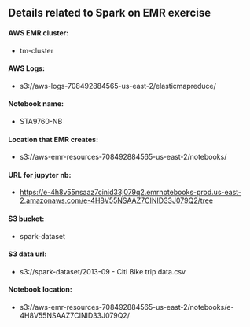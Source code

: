 ## Details related to Spark on EMR exercise

#### AWS EMR cluster:
- tm-cluster

#### AWS Logs:
- s3://aws-logs-708492884565-us-east-2/elasticmapreduce/

#### Notebook name:
- STA9760-NB

#### Location that EMR creates:
- s3://aws-emr-resources-708492884565-us-east-2/notebooks/

#### URL for jupyter nb:
- https://e-4h8v55nsaaz7cinid33j079q2.emrnotebooks-prod.us-east-2.amazonaws.com/e-4H8V55NSAAZ7CINID33J079Q2/tree

#### S3 bucket:
- spark-dataset

#### S3 data url:
- s3://spark-dataset/2013-09 - Citi Bike trip data.csv

#### Notebook location:
- s3://aws-emr-resources-708492884565-us-east-2/notebooks/e-4H8V55NSAAZ7CINID33J079Q2/
